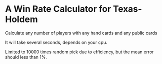 # A Win Rate Calculator for Texas-Holdem

Calculate any number of players with any hand cards and any public cards

It will take several seconds, depends on your cpu.

Limited to 10000 times random pick due to efficiency, but the mean error should less than 1%.
